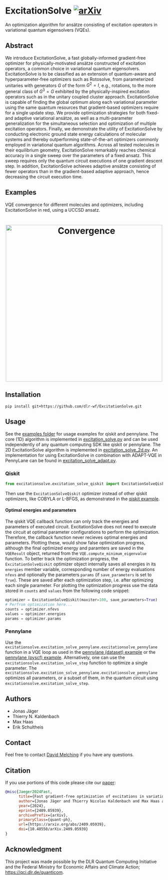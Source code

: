 # ExcitationSolve [![arXiv](https://img.shields.io/badge/arXiv-2409.05939-blue.svg?logo=arxiv&logoColor=white.svg)](https://arxiv.org/abs/2409.05939)

An optimization algorithm for ansätze consisting of excitation operators in variational quantum eigensolvers (VQEs).

## Abstract
We introduce ExcitationSolve, a fast globally-informed gradient-free optimizer for physically-motivated ansätze constructed of excitation operators, a common choice in variational quantum eigensolvers. ExcitationSolve is to be classified as an extension of quantum-aware and hyperparameter-free optimizers such as Rotosolve, from parameterized unitaries with generators $G$ of the form $G^2=I$, e.g., rotations, to the more general class of $G^3=G$ exhibited by the physically-inspired excitation operators such as in the unitary coupled cluster approach. ExcitationSolve is capable of finding the global optimum along each variational parameter using the same quantum resources that gradient-based optimizers require for a single update step. We provide optimization strategies for both fixed- and adaptive variational ansätze, as well as a multi-parameter generalization for the simultaneous selection and optimization of multiple excitation operators. Finally, we demonstrate the utility of ExcitationSolve by conducting electronic ground state energy calculations of molecular systems and thereby outperforming state-of-the-art optimizers commonly employed in variational quantum algorithms. Across all tested molecules in their equilibrium geometry, ExcitationSolve remarkably reaches chemical accuracy in a single sweep over the parameters of a fixed ansatz. This sweep requires only the quantum circuit executions of one gradient descent step. In addition, ExcitationSolve achieves adaptive ansätze consisting of fewer operators than in the gradient-based adaptive approach, hence decreasing the circuit execution time.

## Examples
VQE convergence for different molecules and optimizers, including ExcitationSolve in red, using a UCCSD ansatz.
<h1>
<p align="center">
    <img src="assets/convergence_plots.png" alt="Convergence" width="500"/>
</p>
</h1>

## Installation
```
pip install git+https://github.com/dlr-wf/ExcitationSolve.git
```

## Usage
See the [examples folder](./examples/) for usage examples for qiskit and pennylane. The core (1D) algorithm is implemented in [excitation_solve.py](./excitationsolve/excitation_solve.py) and can be used independently of any quantum computing SDK like qiskit or pennylane. The 2D ExcitationSolve algorithm is implemented in [excitation_solve_2d.py](./excitationsolve/excitation_solve_2d.py). An implementation for using ExcitationSolve in combination with ADAPT-VQE in PennyLane can be found in [excitation_solve_adapt.py](./excitationsolve/excitation_solve_adapt.py).
### Qiskit 
```python
from excitationsolve.excitation_solve_qiskit import ExcitationSolveQiskit
```
Then use the `ExcitationSolveQiskit` optimizer instead of other qiskit optimizers, like COBYLA or L-BFGS, as demonstrated in the [qiskit example](./examples/main_qiskit.py).
#### Optimal energies and parameters
The qiskit VQE callback function can only track the energies and parameters of executed circuit. ExcitationSolve does not need to execute the circuit at optimal parameter configurations to perform the optimization. Therefore, the callback function never recieves optimal energies and parameters. Plotting these, would show false optimization progress, although the final optimized energy and paramters are saved in the `VQEResult` object, returned from the `VQE.compute_minimum_eigenvalue` function. To better track the optimization progress, the `ExcitationSolveQiskit` optimizer object internally saves all energies in its `energies` member variable, corresponding number of energy evaluations `nfevs` and optionally the parameters `params` (if `save_parameters` is set to `True`). These are saved after each optimization step, i.e. after optimizing each single parameter. For plotting the optimization progress use the data stored in `counts` and `values` from the following code snippet:
```python
optimizer = ExcitationSolveQiskit(maxiter=100, save_parameters=True)
# Perfrom optimization here...
counts = optimizer.nfevs
values = optimizer.energies
params = optimizer.params
```

### Pennylane
Use the `excitationsolve.excitation_solve_pennylane.excitationsolve_pennylane` function in a VQE loop as used in the [pennylane (dataset) example](./examples/main_pennylane.py) or the [pennylane (pyscf) example](./examples/main_pennylane_pyscf.py.py).
Alternatively, one can use the `excitationsolve.excitation_solve_step` function to optimize a single parameter. The `excitationsolve.excitation_solve_pennylane.excitationsolve_pennylane` optimizes all parameters, or a subset of them, in the quantum circuit using `excitationsolve.excitation_solve_step`.

## Authors
- Jonas Jäger
- Thierry N. Kaldenbach
- Max Haas
- Erik Schultheis

## Contact
Feel free to contact [David Melching](mailto:David.Melching@dlr.de) if you have any questions.

## Citation
If you use portions of this code please cite our [paper](https://arxiv.org/abs/2409.05939):
```bibtex
@misc{Jaeger2024Fast,
      title={Fast gradient-free optimization of excitations in variational quantum eigensolvers}, 
      author={Jonas Jäger and Thierry Nicolas Kaldenbach and Max Haas and Erik Schultheis},
      year={2024},
      eprint={2409.05939},
      archivePrefix={arXiv},
      primaryClass={quant-ph},
      url={https://arxiv.org/abs/2409.05939}, 
      doi={10.48550/arXiv.2409.05939}
}
```

## Acknowledgment
This project was made possible by the DLR Quantum Computing Initiative and the Federal Ministry for Economic Affairs and Climate Action; https://qci.dlr.de/quanticom.
